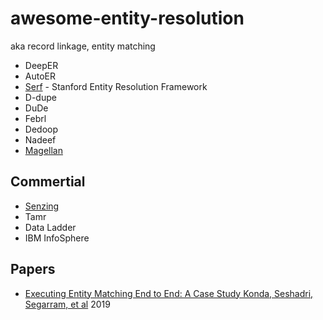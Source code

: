 # awesome-entity-resolution

aka record linkage, entity matching

- DeepER
- AutoER
- [Serf](https://github.com/trevorprater/serf) - Stanford Entity Resolution Framework
- D-dupe
- DuDe
- Febrl
- Dedoop
- Nadeef
- [Magellan](https://sites.google.com/site/anhaidgroup/projects/magellan)

## Commertial
- [Senzing](https://senzing.com)
- Tamr
- Data Ladder
- IBM InfoSphere

## Papers
- [Executing Entity Matching End to End: A Case Study Konda, Seshadri, Segarram, et al](http://pages.cs.wisc.edu/~anhai/papers1/umetrics-edbt19.pdf) 2019

